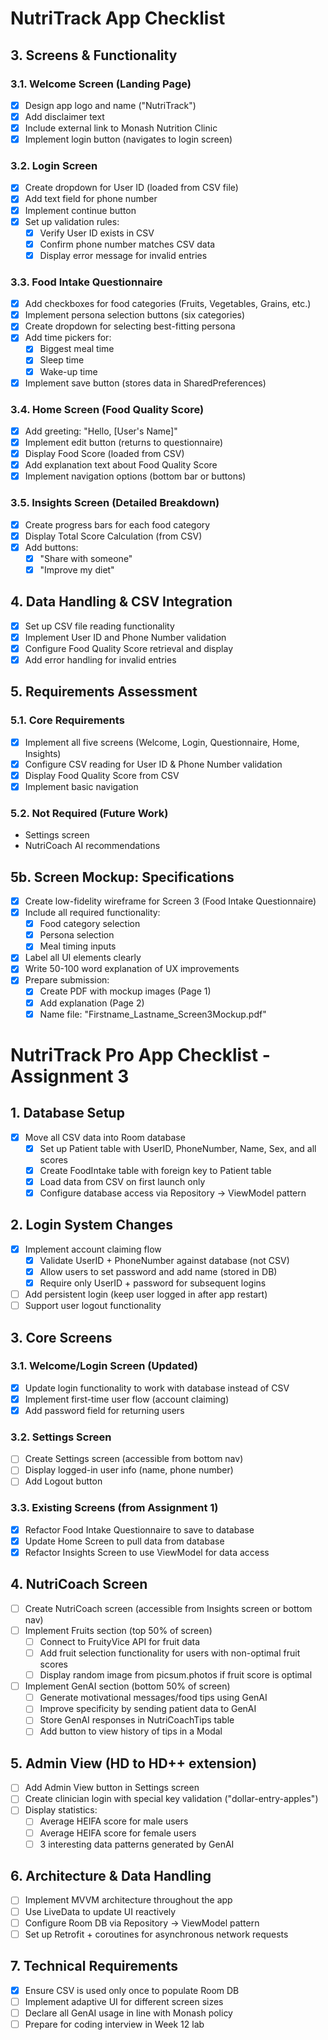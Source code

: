 # NutriTrack App Checklist

## 3. Screens & Functionality

### 3.1. Welcome Screen (Landing Page)
- [x] Design app logo and name ("NutriTrack")
- [x] Add disclaimer text
- [x] Include external link to Monash Nutrition Clinic
- [x] Implement login button (navigates to login screen)

### 3.2. Login Screen
- [x] Create dropdown for User ID (loaded from CSV file)
- [x] Add text field for phone number
- [x] Implement continue button
- [x] Set up validation rules:
    - [x] Verify User ID exists in CSV
    - [x] Confirm phone number matches CSV data
    - [x] Display error message for invalid entries

### 3.3. Food Intake Questionnaire
- [x] Add checkboxes for food categories (Fruits, Vegetables, Grains, etc.)
- [x] Implement persona selection buttons (six categories)
- [x] Create dropdown for selecting best-fitting persona
- [x] Add time pickers for:
    - [x] Biggest meal time
    - [x] Sleep time
    - [x] Wake-up time
- [x] Implement save button (stores data in SharedPreferences)

### 3.4. Home Screen (Food Quality Score)
- [x] Add greeting: "Hello, [User's Name]"
- [x] Implement edit button (returns to questionnaire)
- [x] Display Food Score (loaded from CSV)
- [x] Add explanation text about Food Quality Score
- [x] Implement navigation options (bottom bar or buttons)

### 3.5. Insights Screen (Detailed Breakdown)
- [x] Create progress bars for each food category
- [x] Display Total Score Calculation (from CSV)
- [x] Add buttons:
    - [x] "Share with someone"
    - [x] "Improve my diet"

## 4. Data Handling & CSV Integration
- [x] Set up CSV file reading functionality
- [x] Implement User ID and Phone Number validation
- [x] Configure Food Quality Score retrieval and display
- [x] Add error handling for invalid entries

## 5. Requirements Assessment

### 5.1. Core Requirements
- [x] Implement all five screens (Welcome, Login, Questionnaire, Home, Insights)
- [x] Configure CSV reading for User ID & Phone Number validation
- [x] Display Food Quality Score from CSV
- [x] Implement basic navigation

### 5.2. Not Required (Future Work)
- Settings screen
- NutriCoach AI recommendations

## 5b. Screen Mockup: Specifications
- [x] Create low-fidelity wireframe for Screen 3 (Food Intake Questionnaire)
- [x] Include all required functionality:
    - [x] Food category selection
    - [x] Persona selection
    - [x] Meal timing inputs
- [x] Label all UI elements clearly
- [x] Write 50-100 word explanation of UX improvements
- [x] Prepare submission:
    - [x] Create PDF with mockup images (Page 1)
    - [x] Add explanation (Page 2)
    - [x] Name file: "Firstname_Lastname_Screen3Mockup.pdf"

# NutriTrack Pro App Checklist - Assignment 3

## 1. Database Setup
- [x] Move all CSV data into Room database
  - [x] Set up Patient table with UserID, PhoneNumber, Name, Sex, and all scores
  - [x] Create FoodIntake table with foreign key to Patient table
  - [x] Load data from CSV on first launch only
  - [x] Configure database access via Repository → ViewModel pattern

## 2. Login System Changes
- [x] Implement account claiming flow
  - [x] Validate UserID + PhoneNumber against database (not CSV)
  - [x] Allow users to set password and add name (stored in DB)
  - [x] Require only UserID + password for subsequent logins
- [ ] Add persistent login (keep user logged in after app restart)
- [ ] Support user logout functionality

## 3. Core Screens

### 3.1. Welcome/Login Screen (Updated)
- [x] Update login functionality to work with database instead of CSV
- [x] Implement first-time user flow (account claiming)
- [x] Add password field for returning users

### 3.2. Settings Screen
- [ ] Create Settings screen (accessible from bottom nav)
- [ ] Display logged-in user info (name, phone number)
- [ ] Add Logout button

### 3.3. Existing Screens (from Assignment 1)
- [x] Refactor Food Intake Questionnaire to save to database
- [x] Update Home Screen to pull data from database
- [x] Refactor Insights Screen to use ViewModel for data access

## 4. NutriCoach Screen
- [ ] Create NutriCoach screen (accessible from Insights screen or bottom nav)
- [ ] Implement Fruits section (top 50% of screen)
  - [ ] Connect to FruityVice API for fruit data
  - [ ] Add fruit selection functionality for users with non-optimal fruit scores
  - [ ] Display random image from picsum.photos if fruit score is optimal
- [ ] Implement GenAI section (bottom 50% of screen)
  - [ ] Generate motivational messages/food tips using GenAI
  - [ ] Improve specificity by sending patient data to GenAI
  - [ ] Store GenAI responses in NutriCoachTips table
  - [ ] Add button to view history of tips in a Modal

## 5. Admin View (HD to HD++ extension)
- [ ] Add Admin View button in Settings screen
- [ ] Create clinician login with special key validation ("dollar-entry-apples")
- [ ] Display statistics:
  - [ ] Average HEIFA score for male users
  - [ ] Average HEIFA score for female users
  - [ ] 3 interesting data patterns generated by GenAI

## 6. Architecture & Data Handling
- [ ] Implement MVVM architecture throughout the app
- [ ] Use LiveData to update UI reactively
- [ ] Configure Room DB via Repository → ViewModel pattern
- [ ] Set up Retrofit + coroutines for asynchronous network requests

## 7. Technical Requirements
- [x] Ensure CSV is used only once to populate Room DB
- [ ] Implement adaptive UI for different screen sizes
- [ ] Declare all GenAI usage in line with Monash policy
- [ ] Prepare for coding interview in Week 12 lab